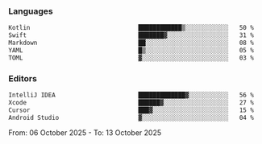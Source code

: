 <!--START_SECTION:waka-->
### Languages
```txt
Kotlin                              ████████████▒░░░░░░░░░░░░   50 %
Swift                               ███████▓░░░░░░░░░░░░░░░░░   31 %
Markdown                            ██░░░░░░░░░░░░░░░░░░░░░░░   08 %
YAML                                █▒░░░░░░░░░░░░░░░░░░░░░░░   05 %
TOML                                ▓░░░░░░░░░░░░░░░░░░░░░░░░   03 %
```

### Editors
```txt
IntelliJ IDEA                       █████████████▓░░░░░░░░░░░   56 %
Xcode                               ██████▓░░░░░░░░░░░░░░░░░░   27 %
Cursor                              ███▓░░░░░░░░░░░░░░░░░░░░░   15 %
Android Studio                      ▓░░░░░░░░░░░░░░░░░░░░░░░░   04 %
```

From: 06 October 2025 - To: 13 October 2025
<!--END_SECTION:waka-->
